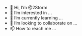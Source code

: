 - 👋 Hi, I’m @2Storm
- 👀 I’m interested in ...
- 🌱 I’m currently learning ...
- 💞️ I’m looking to collaborate on ...
- 📫 How to reach me ...

<!---
2Storm/2Storm is a ✨ special ✨ repository because its `README.md` (this file) appears on your GitHub profile.
You can click the Preview link to take a look at your changes.
--->
